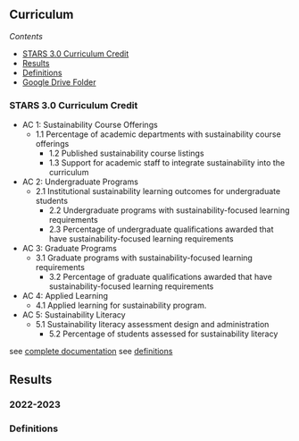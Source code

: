 ## Curriculum

*Contents*
- [STARS 3.0 Curriculum Credit](#stars-30-food--dining-credit)
- [Results](#results)
- [Definitions](#stars-credit-definitions)
- [Google Drive Folder](https://drive.google.com/drive/folders/1MpK4bpxYSuIs97QPZ0AMyqoNcxe-ACPu)

### STARS 3.0 Curriculum Credit

- AC 1: Sustainability Course Offerings	
  - 1.1 Percentage of academic departments with sustainability course offerings
	- 1.2 Published sustainability course listings
	- 1.3 Support for academic staff to integrate sustainability into the curriculum
- AC 2: Undergraduate Programs	
  - 2.1 Institutional sustainability learning outcomes for undergraduate students
	- 2.2 Undergraduate programs with sustainability-focused learning requirements
	- 2.3 Percentage of undergraduate qualifications awarded that have sustainability-focused learning requirements
- AC 3: Graduate Programs	
  - 3.1 Graduate programs with sustainability-focused learning requirements
	- 3.2 Percentage of graduate qualifications awarded that have sustainability-focused learning requirements
- AC 4: Applied Learning	
  - 4.1 Applied learning for sustainability program.
- AC 5: Sustainability Literacy	
  - 5.1 Sustainability literacy assessment design and administration
	- 5.2 Percentage of students assessed for sustainability literacy

see [complete documentation](https://docs.google.com/document/d/1UgIhYWWg5GS7cB9qYvRpw76-ThuQZJ2X1spEiS1fp_U/edit#heading=h.43oau9mq61o0)
see [definitions](#stars-credit-definitions)

## Results

### 2022-2023

### Definitions
